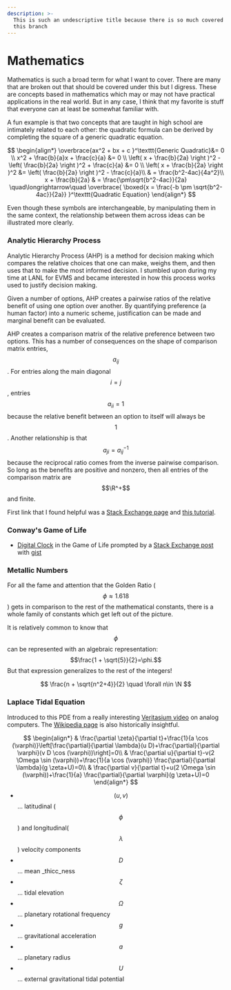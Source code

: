 ```yaml
---
description: >-
  This is such an undescriptive title because there is so much covered under
  this branch
---
```


# Mathematics

Mathematics is such a broad term for what I want to cover. There are many that are broken out that should be covered under this but I digress. These are concepts based in mathematics which may or may not have practical applications in the real world. But in any case, I think that my favorite is stuff that everyone can at least be somewhat familiar with.&#x20;

A fun example is that two concepts that are taught in high school are intimately related to each other: the quadratic formula can be derived by completing the square of a generic quadratic equation.

$$
\begin{align*}
\overbrace{ax^2 + bx + c }^\texttt{Generic Quadratic}&= 0 
\\
 x^2 + \frac{b}{a}x + \frac{c}{a} &= 0 \\
 \left( x + \frac{b}{2a} \right )^2 - \left( \frac{b}{2a}  \right )^2 + \frac{c}{a} &= 0 \\
 \left( x + \frac{b}{2a} \right )^2 &=  \left( \frac{b}{2a}  \right )^2 - \frac{c}{a}\\
 & =  \frac{b^2-4ac}{4a^2}\\
 x + \frac{b}{2a} & = \frac{\pm\sqrt{b^2-4ac}}{2a}
\quad\longrightarrow\quad
\overbrace{
\boxed{x = \frac{-b \pm \sqrt{b^2-4ac}}{2a}}
}^\texttt{Quadratic Equation}
\end{align*}
$$

Even though these symbols are interchangeable, by manipulating them in the same context, the relationship between them across ideas can be illustrated more clearly. &#x20;

### Analytic Hierarchy Process&#x20;

Analytic Hierarchy Process (AHP) is a method for decision making which compares the relative choices that one can make, weighs them, and then uses that to make the most informed decision. I stumbled upon during my time at LANL for EVMS and became interested in how this process works used to justify decision making.&#x20;

Given a number of options, AHP creates a pairwise ratios of the relative benefit of using one option over another. By quantifying preference (a human factor) into a numeric scheme, justification can be made and marginal benefit can be evaluated.&#x20;

AHP creates a comparison matrix of the relative preference between two options. This has a number of consequences on the shape of comparison matrix entries, $$a_{ij}$$. For entries along the main diagonal $$i=j$$, entries $$a_{ii} =1$$ because the relative benefit between an option to itself will always be $$1$$. Another relationship is that $$a_{ji} = a_{ij}^{-1}$$ because the reciprocal ratio comes from the inverse pairwise comparison. So long as the benefits are positive and nonzero, then all entries of the comparison matrix are $$\R^+$$  and finite.&#x20;

&#x20;

First link that I found helpful was a [Stack Exchange page](https://math.stackexchange.com/questions/1272705/priority-vector-and-eigenvectors-ahp-method) and [this tutorial](https://people.revoledu.com/kardi/tutorial/AHP/Priority%20Vector.htm).&#x20;

### Conway's Game of Life

* [Digital Clock](https://copy.sh/life/?gist=f3413564b1fa9c69f2bad4b0400b8090\&step=512) in the Game of Life prompted by a [Stack Exchange post](https://codegolf.stackexchange.com/questions/88783/build-a-digital-clock-in-conways-game-of-life) with [gist](https://gist.githubusercontent.com/anonymous/f3413564b1fa9c69f2bad4b0400b8090/raw/f5c77c999a8e11f0ec6ba504d383774eb3b88e5c/Conway%20life%20clock%20PM%20only)

### Metallic Numbers&#x20;

For all the fame and attention that the Golden Ratio ($$\phi \approx 1.618$$) gets in comparison to the rest of the mathematical constants, there is a whole family of constants which get left out of the picture.&#x20;

It is relatively common to know that $$\phi$$ can be represented with an algebraic representation: $$\frac{1 + \sqrt{5}}{2}=\phi.$$ But that expression generalizes to the rest of the integers!&#x20;

$$
\frac{n + \sqrt{n^2+4}}{2} \quad \forall n\in \N
$$

### Laplace Tidal Equation&#x20;

Introduced to this PDE from a really interesting [Veritasium video](https://www.youtube.com/watch?v=IgF3OX8nT0w) on analog computers. The [Wikipedia page](https://en.wikipedia.org/wiki/Theory\_of\_tides#Laplace's\_tidal\_equations) is also historically insightful.

$$
\begin{align*}
& \frac{\partial \zeta}{\partial t}+\frac{1}{a \cos (\varphi)}\left[\frac{\partial}{\partial \lambda}(u D)+\frac{\partial}{\partial \varphi}(v D \cos (\varphi))\right]=0\\
& \frac{\partial u}{\partial t}-v(2 \Omega \sin (\varphi))+\frac{1}{a \cos (\varphi)} \frac{\partial}{\partial \lambda}(g \zeta+U)=0\\
& \frac{\partial v}{\partial t}+u(2 \Omega \sin (\varphi))+\frac{1}{a} \frac{\partial}{\partial \varphi}(g \zeta+U)=0
\end{align*}
$$

* $$(u,v)$$... latitudinal ($$\phi$$) and longitudinal($$\lambda$$) velocity components
* $$D$$... mean _thicc_ness &#x20;
* $$\zeta$$... tidal elevation
* $$\Omega$$... planetary rotational frequency
* $$g$$... gravitational acceleration
* $$a$$... planetary radius
* $$U$$... external gravitational tidal potential

